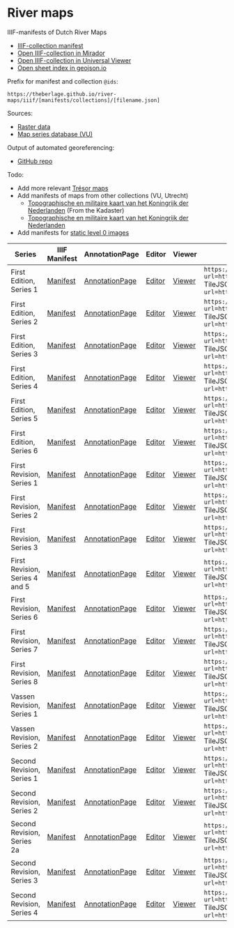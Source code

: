 # River maps

IIIF-manifests of Dutch River Maps

- [IIIF-collection manifest](https://theberlage.github.io/river-maps/iiif/collections/river-maps.json)
- [Open IIIF-collection in Mirador](https://projectmirador.org/embed/?manifest=https://theberlage.github.io/river-maps/iiif/collections/river-maps.json)
- [Open IIIF-collection in Universal Viewer](http://universalviewer.io/uv.html?manifest=https://theberlage.github.io/river-maps/iiif/collections/river-maps.json)
- [Open sheet index in geojson.io](https://theberlage.github.io/river-maps/geojson/sheet-index.geojson)

Prefix for manifest and collection `@ids`:

`https://theberlage.github.io/river-maps/iiif/[manifests/collections]/[filename.json]`

Sources:
- [Raster data](https://downloads.rijkswaterstaatdata.nl/rivierkaart/)
- [Map series database (VU)](https://geoplaza.vu.nl/mapseries/)

Output of automated georeferencing:
- [GitHub repo](https://github.com/tu-delft-library/rivierkaarten-iiif/tree/main/Output/georef)

Todo:
- Add more relevant [Trésor maps](https://observablehq.com/@tudelft/tresor-maps)
- Add manifests of maps from other collections (VU, Utrecht)
  - [Topographische en militaire kaart van het Koningrijk der Nederlanden](https://vu.contentdm.oclc.org/digital/collection/krt/id/6743/rec/1) (From the Kadaster)
  - [Topographische en militaire kaart van het Koningrijk der Nederlanden](https://vu.contentdm.oclc.org/digital/collection/krt/id/2131/rec/3)
- Add manifests for [static level 0 images](https://github.com/theberlage/iiif-images)

| Series                         | IIIF Manifest                                                                                                   | AnnotationPage                                                               | Editor                                                                                                                                                    | Viewer                                                                                                                | XYZ Tiles                                                                                                                                                                                                         |
|--------------------------------|-----------------------------------------------------------------------------------------------------------------|------------------------------------------------------------------------------|-----------------------------------------------------------------------------------------------------------------------------------------------------------|-----------------------------------------------------------------------------------------------------------------------|-------------------------------------------------------------------------------------------------------------------------------------------------------------------------------------------------------------------|
| First Edition, Series 1        | [Manifest](https://theberlage.github.io/river-maps/iiif/manifests/river-map-first-edition-series-1.json)        | [AnnotationPage](https://annotations.allmaps.org/manifests/b4f534f3d3443ec3) | [Editor](https://editor.allmaps.org/#/collection?url=https://theberlage.github.io/river-maps/iiif/manifests/river-map-first-edition-series-1.json)        | [Viewer](https://viewer.allmaps.org/#data=data:text/x-url,https://annotations.allmaps.org/manifests/b4f534f3d3443ec3) | `https://allmaps.xyz/{z}/{x}/{y}.png?url=https://annotations.allmaps.org/manifests/b4f534f3d3443ec3`<br>TileJSON: `https://allmaps.xyz/tiles.json?url=https://annotations.allmaps.org/manifests/b4f534f3d3443ec3` |
| First Edition, Series 2        | [Manifest](https://theberlage.github.io/river-maps/iiif/manifests/river-map-first-edition-series-2.json)        | [AnnotationPage](https://annotations.allmaps.org/manifests/dc5d4284a1b81b2b) | [Editor](https://editor.allmaps.org/#/collection?url=https://theberlage.github.io/river-maps/iiif/manifests/river-map-first-edition-series-2.json)        | [Viewer](https://viewer.allmaps.org/#data=data:text/x-url,https://annotations.allmaps.org/manifests/dc5d4284a1b81b2b) | `https://allmaps.xyz/{z}/{x}/{y}.png?url=https://annotations.allmaps.org/manifests/dc5d4284a1b81b2b`<br>TileJSON: `https://allmaps.xyz/tiles.json?url=https://annotations.allmaps.org/manifests/dc5d4284a1b81b2b` |
| First Edition, Series 3        | [Manifest](https://theberlage.github.io/river-maps/iiif/manifests/river-map-first-edition-series-3.json)        | [AnnotationPage](https://annotations.allmaps.org/manifests/ddb0fdc30597ff24) | [Editor](https://editor.allmaps.org/#/collection?url=https://theberlage.github.io/river-maps/iiif/manifests/river-map-first-edition-series-3.json)        | [Viewer](https://viewer.allmaps.org/#data=data:text/x-url,https://annotations.allmaps.org/manifests/ddb0fdc30597ff24) | `https://allmaps.xyz/{z}/{x}/{y}.png?url=https://annotations.allmaps.org/manifests/ddb0fdc30597ff24`<br>TileJSON: `https://allmaps.xyz/tiles.json?url=https://annotations.allmaps.org/manifests/ddb0fdc30597ff24` |
| First Edition, Series 4        | [Manifest](https://theberlage.github.io/river-maps/iiif/manifests/river-map-first-edition-series-4.json)        | [AnnotationPage](https://annotations.allmaps.org/manifests/9903f25ad5e9a020) | [Editor](https://editor.allmaps.org/#/collection?url=https://theberlage.github.io/river-maps/iiif/manifests/river-map-first-edition-series-4.json)        | [Viewer](https://viewer.allmaps.org/#data=data:text/x-url,https://annotations.allmaps.org/manifests/9903f25ad5e9a020) | `https://allmaps.xyz/{z}/{x}/{y}.png?url=https://annotations.allmaps.org/manifests/9903f25ad5e9a020`<br>TileJSON: `https://allmaps.xyz/tiles.json?url=https://annotations.allmaps.org/manifests/9903f25ad5e9a020` |
| First Edition, Series 5        | [Manifest](https://theberlage.github.io/river-maps/iiif/manifests/river-map-first-edition-series-5.json)        | [AnnotationPage](https://annotations.allmaps.org/manifests/b11fd902e8ca635b) | [Editor](https://editor.allmaps.org/#/collection?url=https://theberlage.github.io/river-maps/iiif/manifests/river-map-first-edition-series-5.json)        | [Viewer](https://viewer.allmaps.org/#data=data:text/x-url,https://annotations.allmaps.org/manifests/b11fd902e8ca635b) | `https://allmaps.xyz/{z}/{x}/{y}.png?url=https://annotations.allmaps.org/manifests/b11fd902e8ca635b`<br>TileJSON: `https://allmaps.xyz/tiles.json?url=https://annotations.allmaps.org/manifests/b11fd902e8ca635b` |
| First Edition, Series 6        | [Manifest](https://theberlage.github.io/river-maps/iiif/manifests/river-map-first-edition-series-6.json)        | [AnnotationPage](https://annotations.allmaps.org/manifests/49378444e965a1ca) | [Editor](https://editor.allmaps.org/#/collection?url=https://theberlage.github.io/river-maps/iiif/manifests/river-map-first-edition-series-6.json)        | [Viewer](https://viewer.allmaps.org/#data=data:text/x-url,https://annotations.allmaps.org/manifests/49378444e965a1ca) | `https://allmaps.xyz/{z}/{x}/{y}.png?url=https://annotations.allmaps.org/manifests/49378444e965a1ca`<br>TileJSON: `https://allmaps.xyz/tiles.json?url=https://annotations.allmaps.org/manifests/49378444e965a1ca` |
| First Revision, Series 1       | [Manifest](https://theberlage.github.io/river-maps/iiif/manifests/river-map-first-revision-series-1.json)       | [AnnotationPage](https://annotations.allmaps.org/manifests/f940b520d16381d4) | [Editor](https://editor.allmaps.org/#/collection?url=https://theberlage.github.io/river-maps/iiif/manifests/river-map-first-revision-series-1.json)       | [Viewer](https://viewer.allmaps.org/#data=data:text/x-url,https://annotations.allmaps.org/manifests/f940b520d16381d4) | `https://allmaps.xyz/{z}/{x}/{y}.png?url=https://annotations.allmaps.org/manifests/f940b520d16381d4`<br>TileJSON: `https://allmaps.xyz/tiles.json?url=https://annotations.allmaps.org/manifests/f940b520d16381d4` |
| First Revision, Series 2       | [Manifest](https://theberlage.github.io/river-maps/iiif/manifests/river-map-first-revision-series-2.json)       | [AnnotationPage](https://annotations.allmaps.org/manifests/752b29a50403371d) | [Editor](https://editor.allmaps.org/#/collection?url=https://theberlage.github.io/river-maps/iiif/manifests/river-map-first-revision-series-2.json)       | [Viewer](https://viewer.allmaps.org/#data=data:text/x-url,https://annotations.allmaps.org/manifests/752b29a50403371d) | `https://allmaps.xyz/{z}/{x}/{y}.png?url=https://annotations.allmaps.org/manifests/752b29a50403371d`<br>TileJSON: `https://allmaps.xyz/tiles.json?url=https://annotations.allmaps.org/manifests/752b29a50403371d` |
| First Revision, Series 3       | [Manifest](https://theberlage.github.io/river-maps/iiif/manifests/river-map-first-revision-series-3.json)       | [AnnotationPage](https://annotations.allmaps.org/manifests/1e7ada33ab5887c6) | [Editor](https://editor.allmaps.org/#/collection?url=https://theberlage.github.io/river-maps/iiif/manifests/river-map-first-revision-series-3.json)       | [Viewer](https://viewer.allmaps.org/#data=data:text/x-url,https://annotations.allmaps.org/manifests/1e7ada33ab5887c6) | `https://allmaps.xyz/{z}/{x}/{y}.png?url=https://annotations.allmaps.org/manifests/1e7ada33ab5887c6`<br>TileJSON: `https://allmaps.xyz/tiles.json?url=https://annotations.allmaps.org/manifests/1e7ada33ab5887c6` |
| First Revision, Series 4 and 5 | [Manifest](https://theberlage.github.io/river-maps/iiif/manifests/river-map-first-revision-series-4-and-5.json) | [AnnotationPage](https://annotations.allmaps.org/manifests/2faf974206f88e7a) | [Editor](https://editor.allmaps.org/#/collection?url=https://theberlage.github.io/river-maps/iiif/manifests/river-map-first-revision-series-4-and-5.json) | [Viewer](https://viewer.allmaps.org/#data=data:text/x-url,https://annotations.allmaps.org/manifests/2faf974206f88e7a) | `https://allmaps.xyz/{z}/{x}/{y}.png?url=https://annotations.allmaps.org/manifests/2faf974206f88e7a`<br>TileJSON: `https://allmaps.xyz/tiles.json?url=https://annotations.allmaps.org/manifests/2faf974206f88e7a` |
| First Revision, Series 6       | [Manifest](https://theberlage.github.io/river-maps/iiif/manifests/river-map-first-revision-series-6.json)       | [AnnotationPage](https://annotations.allmaps.org/manifests/cd5689a285a1adb1) | [Editor](https://editor.allmaps.org/#/collection?url=https://theberlage.github.io/river-maps/iiif/manifests/river-map-first-revision-series-6.json)       | [Viewer](https://viewer.allmaps.org/#data=data:text/x-url,https://annotations.allmaps.org/manifests/cd5689a285a1adb1) | `https://allmaps.xyz/{z}/{x}/{y}.png?url=https://annotations.allmaps.org/manifests/cd5689a285a1adb1`<br>TileJSON: `https://allmaps.xyz/tiles.json?url=https://annotations.allmaps.org/manifests/cd5689a285a1adb1` |
| First Revision, Series 7       | [Manifest](https://theberlage.github.io/river-maps/iiif/manifests/river-map-first-revision-series-7.json)       | [AnnotationPage](https://annotations.allmaps.org/manifests/e5060b31073bb872) | [Editor](https://editor.allmaps.org/#/collection?url=https://theberlage.github.io/river-maps/iiif/manifests/river-map-first-revision-series-7.json)       | [Viewer](https://viewer.allmaps.org/#data=data:text/x-url,https://annotations.allmaps.org/manifests/e5060b31073bb872) | `https://allmaps.xyz/{z}/{x}/{y}.png?url=https://annotations.allmaps.org/manifests/e5060b31073bb872`<br>TileJSON: `https://allmaps.xyz/tiles.json?url=https://annotations.allmaps.org/manifests/e5060b31073bb872` |
| First Revision, Series 8       | [Manifest](https://theberlage.github.io/river-maps/iiif/manifests/river-map-first-revision-series-8.json)       | [AnnotationPage](https://annotations.allmaps.org/manifests/937aea1c04ed92ff) | [Editor](https://editor.allmaps.org/#/collection?url=https://theberlage.github.io/river-maps/iiif/manifests/river-map-first-revision-series-8.json)       | [Viewer](https://viewer.allmaps.org/#data=data:text/x-url,https://annotations.allmaps.org/manifests/937aea1c04ed92ff) | `https://allmaps.xyz/{z}/{x}/{y}.png?url=https://annotations.allmaps.org/manifests/937aea1c04ed92ff`<br>TileJSON: `https://allmaps.xyz/tiles.json?url=https://annotations.allmaps.org/manifests/937aea1c04ed92ff` |
| Vassen Revision, Series 1      | [Manifest](https://theberlage.github.io/river-maps/iiif/manifests/river-map-vassen-revision-series-1.json)      | [AnnotationPage](https://annotations.allmaps.org/manifests/23dde8224f698a04) | [Editor](https://editor.allmaps.org/#/collection?url=https://theberlage.github.io/river-maps/iiif/manifests/river-map-vassen-revision-series-1.json)      | [Viewer](https://viewer.allmaps.org/#data=data:text/x-url,https://annotations.allmaps.org/manifests/23dde8224f698a04) | `https://allmaps.xyz/{z}/{x}/{y}.png?url=https://annotations.allmaps.org/manifests/23dde8224f698a04`<br>TileJSON: `https://allmaps.xyz/tiles.json?url=https://annotations.allmaps.org/manifests/23dde8224f698a04` |
| Vassen Revision, Series 2      | [Manifest](https://theberlage.github.io/river-maps/iiif/manifests/river-map-vassen-revision-series-2.json)      | [AnnotationPage](https://annotations.allmaps.org/manifests/775814e785a15c66) | [Editor](https://editor.allmaps.org/#/collection?url=https://theberlage.github.io/river-maps/iiif/manifests/river-map-vassen-revision-series-2.json)      | [Viewer](https://viewer.allmaps.org/#data=data:text/x-url,https://annotations.allmaps.org/manifests/775814e785a15c66) | `https://allmaps.xyz/{z}/{x}/{y}.png?url=https://annotations.allmaps.org/manifests/775814e785a15c66`<br>TileJSON: `https://allmaps.xyz/tiles.json?url=https://annotations.allmaps.org/manifests/775814e785a15c66` |
| Second Revision, Series 1      | [Manifest](https://theberlage.github.io/river-maps/iiif/manifests/river-map-second-revision-series-1.json)      | [AnnotationPage](https://annotations.allmaps.org/manifests/f2a2ad9dd2855c8a) | [Editor](https://editor.allmaps.org/#/collection?url=https://theberlage.github.io/river-maps/iiif/manifests/river-map-second-revision-series-1.json)      | [Viewer](https://viewer.allmaps.org/#data=data:text/x-url,https://annotations.allmaps.org/manifests/f2a2ad9dd2855c8a) | `https://allmaps.xyz/{z}/{x}/{y}.png?url=https://annotations.allmaps.org/manifests/f2a2ad9dd2855c8a`<br>TileJSON: `https://allmaps.xyz/tiles.json?url=https://annotations.allmaps.org/manifests/f2a2ad9dd2855c8a` |
| Second Revision, Series 2      | [Manifest](https://theberlage.github.io/river-maps/iiif/manifests/river-map-second-revision-series-2.json)      | [AnnotationPage](https://annotations.allmaps.org/manifests/9915331478151b5c) | [Editor](https://editor.allmaps.org/#/collection?url=https://theberlage.github.io/river-maps/iiif/manifests/river-map-second-revision-series-2.json)      | [Viewer](https://viewer.allmaps.org/#data=data:text/x-url,https://annotations.allmaps.org/manifests/9915331478151b5c) | `https://allmaps.xyz/{z}/{x}/{y}.png?url=https://annotations.allmaps.org/manifests/9915331478151b5c`<br>TileJSON: `https://allmaps.xyz/tiles.json?url=https://annotations.allmaps.org/manifests/9915331478151b5c` |
| Second Revision, Series 2a     | [Manifest](https://theberlage.github.io/river-maps/iiif/manifests/river-map-second-revision-series-2a.json)     | [AnnotationPage](https://annotations.allmaps.org/manifests/631830c8cfba2ff6) | [Editor](https://editor.allmaps.org/#/collection?url=https://theberlage.github.io/river-maps/iiif/manifests/river-map-second-revision-series-2a.json)     | [Viewer](https://viewer.allmaps.org/#data=data:text/x-url,https://annotations.allmaps.org/manifests/631830c8cfba2ff6) | `https://allmaps.xyz/{z}/{x}/{y}.png?url=https://annotations.allmaps.org/manifests/631830c8cfba2ff6`<br>TileJSON: `https://allmaps.xyz/tiles.json?url=https://annotations.allmaps.org/manifests/631830c8cfba2ff6` |
| Second Revision, Series 3      | [Manifest](https://theberlage.github.io/river-maps/iiif/manifests/river-map-second-revision-series-3.json)      | [AnnotationPage](https://annotations.allmaps.org/manifests/ec06436a03a74bdf) | [Editor](https://editor.allmaps.org/#/collection?url=https://theberlage.github.io/river-maps/iiif/manifests/river-map-second-revision-series-3.json)      | [Viewer](https://viewer.allmaps.org/#data=data:text/x-url,https://annotations.allmaps.org/manifests/ec06436a03a74bdf) | `https://allmaps.xyz/{z}/{x}/{y}.png?url=https://annotations.allmaps.org/manifests/ec06436a03a74bdf`<br>TileJSON: `https://allmaps.xyz/tiles.json?url=https://annotations.allmaps.org/manifests/ec06436a03a74bdf` |
| Second Revision, Series 4      | [Manifest](https://theberlage.github.io/river-maps/iiif/manifests/river-map-second-revision-series-4.json)      | [AnnotationPage](https://annotations.allmaps.org/manifests/bde3d7f5aa62cc39) | [Editor](https://editor.allmaps.org/#/collection?url=https://theberlage.github.io/river-maps/iiif/manifests/river-map-second-revision-series-4.json)      | [Viewer](https://viewer.allmaps.org/#data=data:text/x-url,https://annotations.allmaps.org/manifests/bde3d7f5aa62cc39) | `https://allmaps.xyz/{z}/{x}/{y}.png?url=https://annotations.allmaps.org/manifests/bde3d7f5aa62cc39`<br>TileJSON: `https://allmaps.xyz/tiles.json?url=https://annotations.allmaps.org/manifests/bde3d7f5aa62cc39` |

